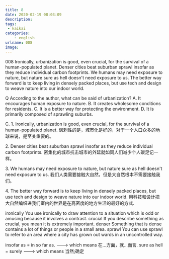 ```yaml
---
title: 8
date: 2020-02-19 08:03:09
description:
tags:
 - kaikai
categories:
	- english
urlname: 008
image:
---
```

<span id="inline-yellow">008</span>
Ironically, urbanization is good, even crucial, for the survival of a human-populated planet. Denser cities beat suburban sprawl insofar as they reduce individual carbon footprints. We humans may need exposure to nature, but nature sure as hell doesn't need exposure to us. The better way forward is to keep living in densely packed places, but use tech and design to weave nature into our indoor world.

<span id="inline-blue">Q</span>
According to the author, what can be said of urbanization?
A. It encourages human exposure to nature.
B. It creates wholesome conditions for residents.
C. It is a better way for protecting the environment.
D. It is primarily composed of sprawling suburbs.

<!--more-->
C.
<span id="inline-toc">1.</span>
Ironically, urbanization is good, even crucial, for the survival of a human-populated planet.
讽刺性的是，城市化是好的，对于一个人口众多的地球来说，是至关重要的。


<span id="inline-toc">2.</span>
Denser cities beat suburban sprawl insofar as they reduce individual carbon footprints.
密集化的城市抗击城市的外延就如同人们减少个人碳足记一样。


<span id="inline-toc">3.</span>
 We humans may need exposure to nature, but nature sure as hell doesn't need exposure to us.
我们人类需要接触大自然，但是大自然根本不需要接触我们。

<span id="inline-toc">4.</span> 
 The better way forward is to keep living in densely packed places, but use tech and design to weave nature into our indoor world.
用科技和设计把大自然编织进我们室内的世界是在高密度的地方生活的最好的方式.


<span id="inline-green">ironically</span> You use ironically to draw attention to a situation which is odd or amusing because it involves a contrast.
<span id="inline-green">crucial</span> If you describe something as crucial, you mean it is extremely important.
<span id="inline-green">denser</span> Something that is dense contains a lot of things or people in a small area.
<span id="inline-green">sprawl</span> You can use sprawl to refer to an area where a city has grown out wards in an uncontrolled way.

<span id="inline-red">insofar as</span> = in so far as. ---> which means 在...方面，就...而言.
<span id="inline-red">sure as hell</span> = surely ---> which means 当然;确定
